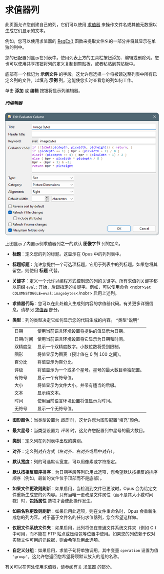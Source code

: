 # 求值器列

此页面允许您创建自己的列，它们可以使用 [求值器](/Manual/evaluator/README.zh.md) 来操作文件名或其他元数据以生成它们显示的文本。

例如，您可以使用求值器的 [RegEx()](/Manual/reference/evaluator/regex.zh.md) 函数来提取文件名的一部分并将其显示在单独的列中。

您的已配置列显示在列表中。使用列表上方的工具栏按钮添加、编辑或删除列。您也可以使用共享按钮将列的定义复制到剪贴板，或者粘贴到剪贴板中。

底部有一个标记为 **示例文件** 的字段。这允许您选择一个将被馈送至列表中所有已定义列的文件，以填充 **示例** 列。这能使您实时查看您的列如何工作。

单击 **添加** 或 **编辑** 按钮将显示列编辑器。

##### 列编辑器

![evalcolumn_editor.png](/Manual/images/media/13/evalcolumn_editor.png)

上图显示了内置示例求值器列之一的默认 **图像字节** 列的定义。

- **标题**：定义您的列的标题。这显示在 Opus 中的列列表中。
- **标题标题**：允许您提供一个可选项标题，它用于列表中的列标题。如果您将其留空，则使用 **标题** 代替。
- **关键字**：定义一个允许以编程方式控制您的列的关键字。所有求值列关键字都以前缀 `eval:` 开始，后跟指定的关键字。例如，可以使用命令 \<nobr\>`Set COLUMNSTOGGLE=eval:imagebytes`\</nobr\> 启用上述列。
- **求值器代码**：您可以在此处输入生成列内容的求值器代码。有关更多详细信息，请参阅 [求值器](/Manual/evaluator/applicable_contexts/evaluator_columns.zh.md) 部分。
- **类型**：列的类型决定它如何显示您的代码生成的内容。
  ^类型^说明^

  |           |                                                                                                |
  |-----------|------------------------------------------------------------------------------------------------|
  | 日期      | 使用当前语言环境设置将提供的值显示为日期。                       |
  | 日期/时间 | 使用当前语言环境设置将它显示为日期和时间。                              |
  | 双精度型    | 显示一个双精度数字。小数位数将受到限制。              |
  | 图形     | 将值显示为图表（预计值在 0 到 100 之间）。                                 |
  | 百分比   | 将值显示为百分比。                                                            |
  | 评级    | 将值显示为一个或多个星号。星号的最大数目单独配置。 |
  | 有符号    | 显示一个有符号值。                                                                       |
  | 大小      | 将值显示为文件大小，并带有适当的后缀。                                 |
  | 文本      | 显示纯文本。                                                                           |
  | 时间      | 使用当前语言环境设置将值显示为时间。                                |
  | 无符号  | 显示一个无符号值。                                                                    |

- **图形颜色**：当类型设置为 *图形* 时，这允许您为图形配置“填充”颜色。
- **最大星号**：当类型设置为 *评级* 时，这允许您配置列中星号的最大数目。
- **类别**：定义列在列列表中出现的类别。
- **对齐**：定义列对齐方式（左对齐、右对齐或居中对齐）。
- **默认宽度**：列的可选默认宽度，可以用像素或字符指定。
- **默认按相反顺序排序**：为日期字段等列启用此选项，您希望默认按相反的排序顺序（例如，最新的文件位于顶部而不是底部）。
- **如果文件更改则刷新**：如果启用，当检测到文件已更改时，Opus 会为给定文件重新生成您的列内容。只有当唯一更改是文件属性（而不是其大小或时间戳）时，**包括属性** 选项才会使此操作发生。
- **如果名称更改则刷新**：如果启用此选项，则在文件重命名时，Opus 会重新生成您的列内容。对于基于文件名的任何求值器列，您会希望这样做。
- **仅限文件系统文件夹**：如果启用，此列将仅在普通文件系统文件夹（例如 C:) 中可用，而不能在 FTP 站点或压缩包等位置中使用。如果您的列依赖于仅对实际文件可用的元数据，则会希望启用此选项。
- **自定义分组**：如果启用，求值子句将单独调用，其中变量 `operation` 设置为值 `"group"`。这允许您返回您希望将项默认放入的组的名称。

有关可以在何处使用求值器，请参阅有关 [求值器](/Manual/evaluator/README.zh.md) 的部分。